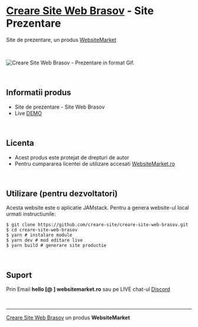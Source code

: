 ﻿# [Creare Site Web Brasov](https://creare-site-web-brasov.websitemarket.ro/) - Site Prezentare

Site de prezentare, un produs [WebsiteMarket](https://websitemarket.ro)

<br />

![Creare Site Web Brasov - Prezentare in format Gif.](https://raw.githubusercontent.com/creare-site/static/master/produse/creare-site-web-brasov-intro.gif)

<br />

## Informatii produs

- Site de prezentare - Site Web Brasov
- Live [DEMO](https://creare-site-web-brasov.websitemarket.ro)
 
<br />

## Licenta

- Acest produs este protejat de drepturi de autor
- Pentru cumpararea licentei de utilizare accesati [WebsiteMarket.ro](https://websitemarket.ro) 

<br />

## Utilizare (pentru dezvoltatori)

Acesta website este o aplicatie JAMstack. Pentru a genera website-ul local urmati instructiunile:

```
$ git clone https://github.com/creare-site/creare-site-web-brasov.git
$ cd creare-site-web-brasov
$ yarn # instalare module
$ yarn dev # mod editare live
$ yarn build # generare site productie
```

<br />

## Suport

Prin Email **hello [@ ] websitemarket.ro** sau pe LIVE chat-ul [Discord](https://discord.gg/MFRQmAk)

<br />

---
[Creare Site Web Brasov](https://creare-site-web-brasov.websitemarket.ro/) un produs **WebsiteMarket**
